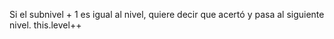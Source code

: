 Si el subnivel + 1 es igual al nivel, quiere decir que acertó y pasa al siguiente nivel. 
this.level++